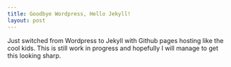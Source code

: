 ```yaml
---
title: Goodbye Wordpress, Hello Jekyll!
layout: post
---
```


Just switched from Wordpress to Jekyll with Github pages hosting like the cool kids.
This is still work in progress and hopefully I will manage to get this looking sharp.
